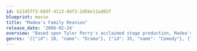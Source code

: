 ```yaml
---
id: b22d5ff3-60df-4113-8df3-2d5be11ad65f
blueprint: movie
title: "Madea's Family Reunion"
release_date: '2006-02-24'
overview: "Based upon Tyler Perry's acclaimed stage production, Madea's Family Reunion continues the adventures of Southern matriarch Madea. She has just been court ordered to be in charge of Nikki, a rebellious runaway, her nieces, Lisa and Vanessa, are suffering relationship trouble, and through it all, she has to organize her family reunion."
genres: '[{"id": 18, "name": "Drama"}, {"id": 35, "name": "Comedy"}, {"id": 10749, "name": "Romance"}]'
---
```

